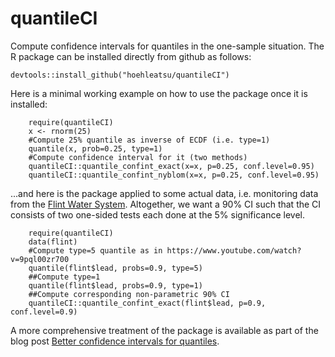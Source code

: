 # quantileCI

Compute confidence intervals for quantiles in the one-sample
situation. The R package can be installed directly from github as
follows:

`
devtools::install_github("hoehleatsu/quantileCI")
`

Here is a minimal working example on how to use the package once it is
installed:

```
    require(quantileCI)
    x <- rnorm(25)
    #Compute 25% quantile as inverse of ECDF (i.e. type=1)
    quantile(x, prob=0.25, type=1)
    #Compute confidence interval for it (two methods)
    quantileCI::quantile_confint_exact(x=x, p=0.25, conf.level=0.95)
    quantileCI::quantile_confint_nyblom(x=x, p=0.25, conf.level=0.95)
```

...and here is the package applied to some actual data, i.e. monitoring data from the [Flint Water System](https://staff.math.su.se/hoehle/blog/2017/06/18/quantiles.html). Altogether, we want a 90% CI such that the CI consists of two one-sided tests each done at the 5% significance level.

```
    require(quantileCI)
    data(flint)
    #Compute type=5 quantile as in https://www.youtube.com/watch?v=9pql00zr700
    quantile(flint$lead, probs=0.9, type=5)
    ##Compute type=1
    quantile(flint$lead, probs=0.9, type=1)
    ##Compute corresponding non-parametric 90% CI
    quantileCI::quantile_confint_exact(flint$lead, p=0.9, conf.level=0.9)
```

A more comprehensive treatment of the package is available as part of the blog post [Better confidence intervals for quantiles](https://staff.math.su.se/hoehle/blog/2016/10/23/quantileCI.html).
